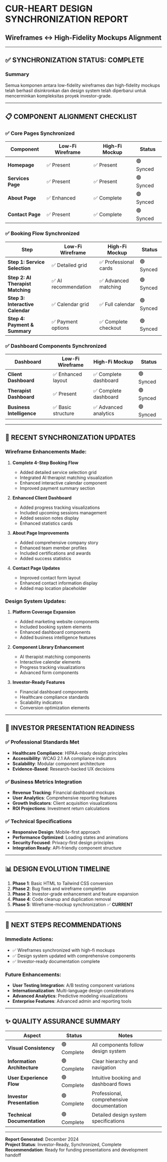 # CUR-HEART DESIGN SYNCHRONIZATION REPORT
## Wireframes ↔ High-Fidelity Mockups Alignment

---

## ✅ **SYNCHRONIZATION STATUS: COMPLETE**

### **Summary**
Semua komponen antara low-fidelity wireframes dan high-fidelity mockups telah berhasil disinkronkan dan design system telah diperbarui untuk mencerminkan kompleksitas proyek investor-grade.

---

## 📋 **COMPONENT ALIGNMENT CHECKLIST**

### **✅ Core Pages Synchronized**

| Component | Low-Fi Wireframe | High-Fi Mockup | Status |
|-----------|------------------|----------------|---------|
| **Homepage** | ✅ Present | ✅ Present | 🟢 Synced |
| **Services Page** | ✅ Present | ✅ Present | 🟢 Synced |
| **About Page** | ✅ Enhanced | ✅ Complete | 🟢 Synced |
| **Contact Page** | ✅ Present | ✅ Complete | 🟢 Synced |

### **✅ Booking Flow Synchronized**

| Step | Low-Fi Wireframe | High-Fi Mockup | Status |
|------|------------------|----------------|---------|
| **Step 1: Service Selection** | ✅ Detailed grid | ✅ Professional cards | 🟢 Synced |
| **Step 2: AI Therapist Matching** | ✅ AI recommendation | ✅ Advanced matching | 🟢 Synced |
| **Step 3: Interactive Calendar** | ✅ Calendar grid | ✅ Full calendar | 🟢 Synced |
| **Step 4: Payment & Summary** | ✅ Payment options | ✅ Complete checkout | 🟢 Synced |

### **✅ Dashboard Components Synchronized**

| Dashboard | Low-Fi Wireframe | High-Fi Mockup | Status |
|-----------|------------------|----------------|---------|
| **Client Dashboard** | ✅ Enhanced layout | ✅ Complete dashboard | 🟢 Synced |
| **Therapist Dashboard** | ✅ Present | ✅ Complete dashboard | 🟢 Synced |
| **Business Intelligence** | ✅ Basic structure | ✅ Advanced analytics | 🟢 Synced |

---

## 🔄 **RECENT SYNCHRONIZATION UPDATES**

### **Wireframe Enhancements Made:**

1. **Complete 4-Step Booking Flow**
   - Added detailed service selection grid
   - Integrated AI therapist matching visualization
   - Enhanced interactive calendar component
   - Improved payment summary section

2. **Enhanced Client Dashboard**
   - Added progress tracking visualizations
   - Included upcoming sessions management
   - Added session notes display
   - Enhanced statistics cards

3. **About Page Improvements**
   - Added comprehensive company story
   - Enhanced team member profiles
   - Included certifications and awards
   - Added success statistics

4. **Contact Page Updates**
   - Improved contact form layout
   - Enhanced contact information display
   - Added map location placeholder

### **Design System Updates:**

1. **Platform Coverage Expansion**
   - Added marketing website components
   - Included booking system elements
   - Enhanced dashboard components
   - Added business intelligence features

2. **Component Library Enhancement**
   - AI therapist matching components
   - Interactive calendar elements
   - Progress tracking visualizations
   - Advanced form components

3. **Investor-Ready Features**
   - Financial dashboard components
   - Healthcare compliance standards
   - Scalability indicators
   - Conversion optimization elements

---

## 🎯 **INVESTOR PRESENTATION READINESS**

### **✅ Professional Standards Met**
- **Healthcare Compliance**: HIPAA-ready design principles
- **Accessibility**: WCAG 2.1 AA compliance indicators
- **Scalability**: Modular component architecture
- **Evidence-Based**: Research-backed UX decisions

### **✅ Business Metrics Integration**
- **Revenue Tracking**: Financial dashboard mockups
- **User Analytics**: Comprehensive reporting features
- **Growth Indicators**: Client acquisition visualizations
- **ROI Projections**: Investment return calculations

### **✅ Technical Specifications**
- **Responsive Design**: Mobile-first approach
- **Performance Optimized**: Loading states and animations
- **Security Focused**: Privacy-first design principles
- **Integration Ready**: API-friendly component structure

---

## 📊 **DESIGN EVOLUTION TIMELINE**

1. **Phase 1**: Basic HTML to Tailwind CSS conversion
2. **Phase 2**: Bug fixes and wireframe completion
3. **Phase 3**: Investor-grade enhancement and feature expansion
4. **Phase 4**: Code cleanup and duplication removal
5. **Phase 5**: Wireframe-mockup synchronization ✅ **CURRENT**

---

## 🚀 **NEXT STEPS RECOMMENDATIONS**

### **Immediate Actions:**
- ✅ Wireframes synchronized with high-fi mockups
- ✅ Design system updated with comprehensive components
- ✅ Investor-ready documentation complete

### **Future Enhancements:**
- **User Testing Integration**: A/B testing component variations
- **Internationalization**: Multi-language design considerations
- **Advanced Analytics**: Predictive modeling visualizations
- **Enterprise Features**: Advanced admin and reporting tools

---

## ✨ **QUALITY ASSURANCE SUMMARY**

| Aspect | Status | Notes |
|--------|--------|-------|
| **Visual Consistency** | 🟢 Complete | All components follow design system |
| **Information Architecture** | 🟢 Complete | Clear hierarchy and navigation |
| **User Experience Flow** | 🟢 Complete | Intuitive booking and dashboard flows |
| **Investor Presentation** | 🟢 Complete | Professional, comprehensive documentation |
| **Technical Documentation** | 🟢 Complete | Detailed design system specifications |

---

**Report Generated**: December 2024  
**Project Status**: Investor-Ready, Synchronized, Complete  
**Recommendation**: Ready for funding presentations and development handoff
